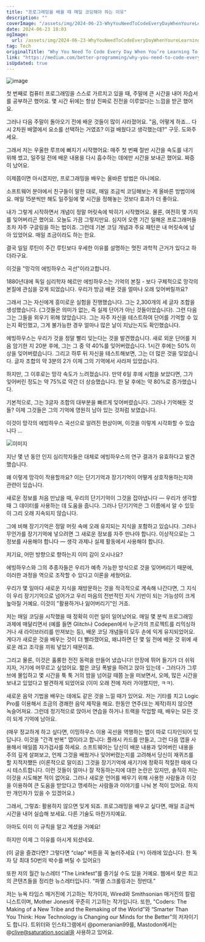 ```yaml
---
title: "프로그래밍을 배울 때 매일 코딩해야 하는 이유"
description: ""
coverImage: "/assets/img/2024-06-23-WhyYouNeedToCodeEveryDayWhenYoureLearningToProgram_0.png"
date: 2024-06-23 18:03
ogImage:
  url: /assets/img/2024-06-23-WhyYouNeedToCodeEveryDayWhenYoureLearningToProgram_0.png
tag: Tech
originalTitle: "Why You Need To Code Every Day When You’re Learning To Program"
link: "https://medium.com/better-programming/why-you-need-to-code-every-day-when-youre-learning-to-pro-a4d022e70459"
isUpdated: true
---
```


![image](/assets/img/2024-06-23-WhyYouNeedToCodeEveryDayWhenYoureLearningToProgram_0.png)

첫 번째로 컴퓨터 프로그래밍을 스스로 가르치고 있을 때, 주말에 큰 시간을 내어 자습서를 공부하곤 했어요. 몇 시간 뒤에는 항상 진짜로 진전을 이루었다는 느낌을 받곤 했어요.

그러나 다음 주말이 돌아오기 전에 배운 것들이 많이 사라졌어요. "음, 어떻게 하죠... 다시 2차원 배열에서 요소를 선택하는 거였죠? 이걸 배웠다고 생각했는데?" 구웃. 도와주세요.

그래서 저는 우울한 루프에 빠지기 시작했어요: 매주 첫 번째 절반 시간을 속도를 내기 위해 썼고, 일주일 전에 배운 내용을 다시 흡수하는 데에만 시간을 보내곤 했어요. 짜증이 났어요.

<div class="content-ad"></div>

이제쯤이면 아시겠지만, 프로그래밍을 배우는 올바른 방법은 아니에요.

소프트웨어 분야에서 친구들이 말한 대로, 매일 조금씩 코딩해보는 게 올바른 방법이에요. 매일 15분씩만 해도 일주일에 몇 시간을 정해놓는 것보다 효과가 더 좋아요.

내가 그렇게 시작하면서 개념이 정말 머릿속에 박히기 시작했어요. 물론, 여전히 몇 가지를 잊어버리곤 했어요. 오늘도 가끔 그렇지만요. 심지어 오랜 기간 일해온 프로그래머들조차 자주 구글링을 하는 법이죠. 그런데 기본 코딩 개념과 주요 패턴은 내 머릿속에 남아 있었어요. 매일 조금이라도 하는 한요.

결국 일일 루틴이 주간 루틴보다 우세한 이유를 설명하는 멋진 과학적 근거가 있다고 하더라구요.

<div class="content-ad"></div>

이것을 "망각의 에빙하우스 곡선"이라고합니다.

1880년대에 독일 심리학자 헤르만 에빙하우스는 기억의 본질 - 보다 구체적으로 망각의 본질에 관심을 갖게 되었습니다. 우리가 방금 배운 것을 얼마나 오래 잊어버릴까요?

그래서 그는 자신에게 흥미로운 실험을 진행했습니다. 그는 2,300개의 세 글자 조합을 생성했습니다. (그것들은 의미가 없는, 즉 실제 단어가 아닌 것들이었습니다). 그런 다음 그는 그들을 외우기 위해 앉았습니다. 그는 자주 자신을 테스트하여 단어를 기억할 수 있는지 확인했고, 그게 불가능한 경우 얼마나 많은 날이 지났는지도 확인했습니다.

에빙하우스는 우리가 것을 정말 빨리 잊는다는 것을 발견했습니다. 새로 외운 단어를 처음 암기한 지 20분 후에, 그는 그 중 약 40%를 잊어버렸습니다. 1시간 후에는 50% 이상을 잊어버렸습니다. 그리고 하루 뒤 자신을 테스트해보면, 그는 더 많은 것을 잊었습니다. 글자 조합의 약 3분의 2가 이제 그의 기억에서 사라져 있었습니다.

<div class="content-ad"></div>

하지만, 그 이후로는 망각 속도가 느려졌습니다. 만약 6일 후에 시험을 보았다면, 그가 잊어버린 정도는 약 75%로 약간 더 상승했습니다. 한 달 후에는 약 80%로 증가했습니다.

기본적으로, 그는 3글자 조합의 대부분을 빠르게 잊어버렸습니다. 그러나 기억해둔 것들? 이제 그것들은 그의 기억에 영원히 남아 있는 것처럼 보였습니다.

이것이 망각의 에빙하우스 곡선으로 알려진 현상이며, 이것을 이렇게 시각화할 수 있습니다 ...

![이미지](/assets/img/2024-06-23-WhyYouNeedToCodeEveryDayWhenYoureLearningToProgram_1.png)

<div class="content-ad"></div>

지난 몇 년 동안 인지 심리학자들은 대체로 에빙하우스의 연구 결과가 유효하다고 발견했습니다.

왜 이렇게 망각이 작용할까요? 이는 단기기억과 장기기억이 어떻게 상호작용하는지와 관련이 있습니다.

새로운 정보를 처음 만났을 때, 우리의 단기기억이 그것을 잡아냅니다 — 우리가 생각할 때 그 데이터를 사용하는 데 도움을 줍니다. 그러나 단기기억은 그 이름에서 알 수 있듯이 그리 오래 지속되지 않습니다.

그에 비해 장기기억은 정말 머릿 속에 오래 유지되는 지식을 포함하고 있습니다. 그러나 무언가를 장기기억에 넣으려면 그 새로운 정보를 자주 만나야 합니다. 이상적으로는 그 정보를 사용해야 합니다 — 생각 과제나 실제 활동에서 사용해야 합니다.

<div class="content-ad"></div>

저기요, 어떤 방향으로 향하는지 이미 감이 오시나요?

에빙하우스와 그의 추종자들은 우리가 예측 가능한 방식으로 것을 잊어버리기 때문에, 이러한 과정을 역으로 조작할 수 있다고 이론을 세웠어요.

우리가 몇 일마다 새로운 지식을 재방문하는 것을 적극적으로 계속해 나간다면, 그 지식이 우리 장기기억으로 넘어가고 우리 마음의 전반적인 지식 기반이 되는 가능성이 크게 높아질 거예요. 이것이 "활용하거나 잃어버리기"인 거죠.

저는 매일 코딩을 시작했을 때 정확히 이런 일이 일어났어요. 매일 몇 분씩 프로그래밍 과제에 매달리면서 (예를 들면 Glitch나 Codepen에서 누군가의 프로젝트를 리믹싱하거나 새 라이브러리를 만져보는 등), 배운 코딩 개념들이 모두 손에 익게 유지되었어요. 게다가 새로운 것을 배우는 것이 더 빨라졌어요, 왜냐하면 단 몇 일 전에 배운 것 위에 새로운 레고 조각을 끼워 넣었기 때문이죠.

<div class="content-ad"></div>

그리고 물론, 이것은 훌륭한 전진 동력을 만들어 냈습니다! 안장에 뛰어 들기가 더 쉬워지자, 거기에 머무르고 싶었어요. 짧은 코딩 폭발을 하려고 앉아 있는데 - 그러다가 그루브에 몰입하고 몇 시간을 툭 툭 거의 밤을 넘어갈 때쯤 눈을 떠보면서, 오메, 많은 시간을 보내고 있었다고 발견하게 되었어요 (이미 오래 전에 자러 가야했지만, ㅋㅋ).

새로운 음악 기법을 배우는 데에도 같은 것을 느낄 때가 있어요. 저는 기타를 치고 Logic Pro를 이용해서 조금의 경쾌한 음악 제작을 해요. 한동안 연주(또는 제작)하지 않으면 녹슬어져요. 그런데 정기적으로 앉아서 연습을 하거나 트랙을 작업할 때, 배우는 모든 것이 되게 기억에 남아요.

(매우 정교하게 하고 싶다면, 이밍하우스 이용 곡선을 역행하는 앱이 따로 디자인되어 있답니다. 이것을 "간격 반복" 앱이라고 합니다: 플래시 카드를 만들고, 그런 다음 앱을 사용해서 매일쯤 자가검사를 하세요. 소프트웨어는 당신이 배운 내용과 잊어버린 내용을 주의 깊게 살펴보고, 언제 그것을 배웠거나 잊어버렸는지를 고려해서 당신이 재퀴즈를 할 지적저쨌든 (이론적으로 말이죠) 그것을 장기기억에 새기기에 정확히 적절한 때에 다시 테스트합니다. 이런 것들이 얼마나 잘 작동하는지에 대한 논란은 있지만, 솔직히 저는 이것을 시도해본 적이 없어요. 그러나 새로운 언어를 배우기 위해 사용한 사람들과 이것을 이용하여 큰 도움을 받았다고 맹세하는 사람들과 이야기를 나눠 본 적이 있어요. 하지만 개인차가 있을 수 있겠어요.)

그래서, 그렇죠: 활용하지 않으면 잊게 되죠. 프로그래밍을 배우고 싶다면, 매일 조금씩 시간을 내어 실습해 보세요. 다른 기술도 마찬가지예요.

<div class="content-ad"></div>

아마도 이미 이 규칙을 알고 계셨을 거예요!

하지만 이제 그 이유를 아시게 되셨네요.

(이 글을 즐겼다면? 그렇다면 “clap” 버튼을 꼭 눌러주세요 (ㅋ) 아래에 있습니다. 한 독자 당 최대 50번의 박수를 버틸 수 있어요!)

또한 저의 월간 뉴스레터 “The Linkfest”를 즐기실 수도 있을 거예요. 웹에서 찾은 최고의 콘텐츠들을 정리한 뉴스레터입니다. “파멸 스크롤링과는 정반대.”

<div class="content-ad"></div>

저는 뉴욕 타임스 매거진에 기고하는 작가이자, Wired와 Smithsonian 매거진의 칼럼니스트이며, Mother Jones에 꾸준히 기고하는 작가입니다. 또한, "Coders: The Making of a New Tribe and the Remaking of the World”와 “Smarter Than You Think: How Technology is Changing our Minds for the Better"의 저자이기도 합니다. 트위터와 인스타그램에서 @pomeranian99를, Mastodon에서는 @clive@saturation.social을 사용하고 있어요.
